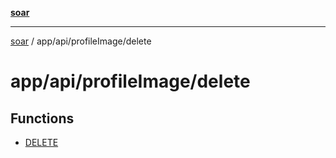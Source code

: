 [**soar**](../../../../README.md)

***

[soar](../../../../modules.md) / app/api/profileImage/delete

# app/api/profileImage/delete

## Functions

- [DELETE](functions/DELETE.md)
